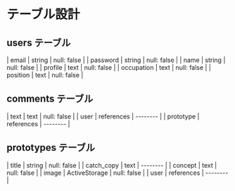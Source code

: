 # テーブル設計

## users テーブル

| email              | string   | null: false |
| password           | string   | null: false |
| name               | string   | null: false |
| profile            | text     | null: false |
| occupation         | text     | null: false |
| position           | text     | null: false |

## comments テーブル

| text      | text       | null: false |
| user      | references | -------- |
| prototype | references | -------- |

## prototypes テーブル

| title      | string        | null: false |
| catch_copy | text          | -------- |
| concept    | text          | null: false |
| image      | ActiveStorage | null: false |
| user       | references    | -------- |
